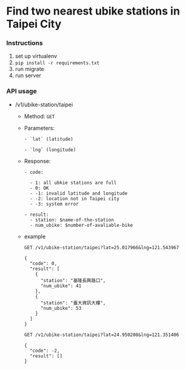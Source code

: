 # Find two nearest ubike stations in Taipei City

### Instructions

1. set up virtualenv
2. `pip install -r requirements.txt`
3. run migrate 
4. run server

### API usage

- /v1/ubike-station/taipei
  - Method: `GET`
  
  - Parameters: 
  
	    - `lat` (latitude)
	    
	    - `lng` (longitude)

  - Response:
  
		- code: 
		    
		  - 1: all ubkie stations are full
		  - 0: OK
		  - -1: invalid latitude and longitude
		  - -2: location not in Taipei city
		  - -3: system error
		  
		- result: 
		  - station: $name-of-the-station 
		  - num_ubike: $number-of-avaliable-bike 

  - example 
    
    ```
    GET /v1/ubike-station/taipei?lat=25.017966&lng=121.543967

    {
      "code": 0,
      "result": [
        {
          "station": "基隆長興路口",
          "num_ubike": 41
        },
        {
          "station": "臺大資訊大樓",
          "num_ubike": 53
        }
      ]
    }
    ```


    ```
    GET /v1/ubike-station/taipei?lat=24.950208&lng=121.351406

    {
      "code": -2,
      "result": []
    }
    ```
